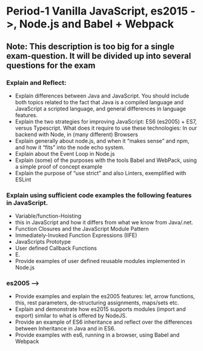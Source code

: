 # Period-1 Vanilla JavaScript, es2015 ->, Node.js and Babel + Webpack
## Note: This description is too big for a single exam-question. It will be divided up into several questions for the exam
### Explain and Reflect:
-	Explain differences between Java and JavaScript. You should include both topics related to the fact that Java is a compiled language and JavaScript a scripted language, and general differences in language features.
-	Explain the two strategies for improving JavaScript: ES6 (es2005) + ES7, versus Typescript. What does it require to use these technologies: In our backend with Node, in (many different) Browsers
-	Explain generally about node.js, and when it “makes sense” and npm, and how it “fits” into the node echo system.
-	Explain about the Event Loop in Node.js
-	Explain (some) of the purposes with the tools Babel and WebPack, using a simple proof of concept example
-	Explain the purpose of “use strict” and also Linters, exemplified with ESLint 
### Explain using sufficient code examples the following features in JavaScript. 
-	Variable/function-Hoisting
-	this in JavaScript and how it differs from what we know from Java/.net.
-	Function Closures and the JavaScript Module Pattern
-	Immediately-Invoked Function Expressions (IIFE)
-	JavaScripts Prototype
-	User defined Callback Functions
-	E.
-	Provide examples of user defined reusable modules implemented in Node.js
### es2005 -->
-	Provide examples and explain the es2005 features: let, arrow functions, this, rest parameters, de-structuring assignments, maps/sets etc.
-	Explain and demonstrate how es2015 supports modules (import and export) similar to what is offered by NodeJS.
-	Provide an example of ES6 inheritance and reflect over the differences between Inheritance in Java and in ES6.
-	Provide examples with es6, running in a browser, using Babel and Webpack
